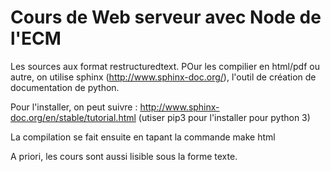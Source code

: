 # Cours de Web serveur avec Node de l'ECM

Les sources aux format restructuredtext. POur les compilier en html/pdf ou autre, on utilise sphinx (http://www.sphinx-doc.org/),
l'outil de création de documentation de python.

Pour l'installer, on peut suivre : http://www.sphinx-doc.org/en/stable/tutorial.html (utiser pip3 pour l'installer pour python 3)

La compilation se fait ensuite en tapant la commande make html


A priori, les cours sont aussi lisible sous la forme texte.
